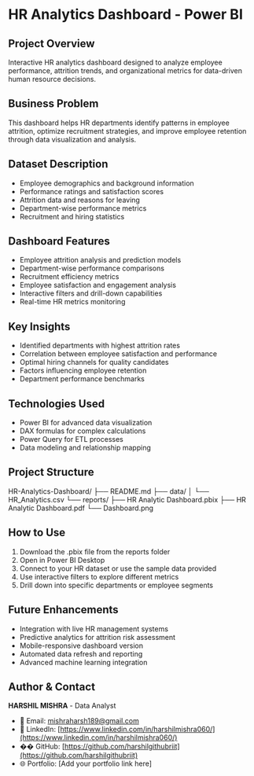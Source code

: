 ﻿# HR Analytics Dashboard - Power BI

## Project Overview
Interactive HR analytics dashboard designed to analyze employee performance, attrition trends, and organizational metrics for data-driven human resource decisions.

## Business Problem
This dashboard helps HR departments identify patterns in employee attrition, optimize recruitment strategies, and improve employee retention through data visualization and analysis.

## Dataset Description
- Employee demographics and background information
- Performance ratings and satisfaction scores
- Attrition data and reasons for leaving
- Department-wise performance metrics
- Recruitment and hiring statistics

## Dashboard Features
- Employee attrition analysis and prediction models
- Department-wise performance comparisons
- Recruitment efficiency metrics
- Employee satisfaction and engagement analysis
- Interactive filters and drill-down capabilities
- Real-time HR metrics monitoring

## Key Insights
- Identified departments with highest attrition rates
- Correlation between employee satisfaction and performance
- Optimal hiring channels for quality candidates
- Factors influencing employee retention
- Department performance benchmarks

## Technologies Used
- Power BI for advanced data visualization
- DAX formulas for complex calculations
- Power Query for ETL processes
- Data modeling and relationship mapping

## Project Structure
HR-Analytics-Dashboard/
├── README.md
├── data/
│   └── HR_Analytics.csv
└── reports/
    ├── HR Analytic Dashboard.pbix
    ├── HR Analytic Dashboard.pdf
    └── Dashboard.png

## How to Use
1. Download the .pbix file from the reports folder
2. Open in Power BI Desktop
3. Connect to your HR dataset or use the sample data provided
4. Use interactive filters to explore different metrics
5. Drill down into specific departments or employee segments

## Future Enhancements
- Integration with live HR management systems
- Predictive analytics for attrition risk assessment
- Mobile-responsive dashboard version
- Automated data refresh and reporting
- Advanced machine learning integration

## Author & Contact
**HARSHIL MISHRA** - Data Analyst

- 📧 Email: mishraharsh189@gmail.com
- 💼 LinkedIn: [https://www.linkedin.com/in/harshilmishra060/](https://www.linkedin.com/in/harshilmishra060/)
- �� GitHub: [https://github.com/harshilgithubriit](https://github.com/harshilgithubriit)
- 🌐 Portfolio: [Add your portfolio link here]

